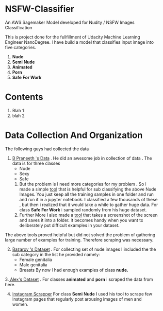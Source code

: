 # NSFW-Classifier
An AWS Sagemaker Model developed for Nudity / NSFW Images Classification <br>


This is project done for the fullfillment of Udacity Machine Learning Engineer NanoDegree. I have build a model that classifies 
input image into five categories.
1. **Nude** 
2. **Semi Nude**
3. **Animated**
4. **Porn**
5. **Safe For Work**
# Contents
1. Blah 1 
2. blah 2

#  Data Collection And Organization
The following guys had collected the data 
1. [B Praneeth 's Data](https://archive.org/details/NudeNet_classifier_dataset_v1) . He did an awesome job in collection 
of data . The data is for three classes <br>
   * Nude 
   * Sexy 
   *  Safe 
   1. But the problem is I need more categories for my problem . So I made a simple [tool](www.google.com) that is helpful for sub classifying the above Nude Images. You just keep all the training samples in one folder and run and run it in a jupyter notebook.
I classified a few thousands of these , but then i realized that it would take a while to gather huge data. For class **Safe For Work** i sampled randomly from his huge dataset.
   2. Further More I also made a [tool](https://github.com/deepanshu-yadav/NSFW-Classifier/blob/master/useful_scripts/useful_scripts/example.py) that takes a screenshot of the screen and saves it into a folder. It becomes handy when you want to deliberately put  difficult examples in your dataset.   

The above tools proved helpful but did not solved the problem of gathering large number of examples for training. Therefore scraping was necessary.

2. [Bazarov 's Dataset](https://github.com/EBazarov/nsfw_data_source_urls) . For collecting  set of nude images I included the the sub category in the list he provided namely: <br>
   * Female genitalia
   * Male genitalia 
   * Breasts 
By now I had enough examples of class **nude.** <br>


3.[ Alex's Dataset](https://github.com/alex000kim/nsfw_data_scraper/tree/master/raw_data) . For classes **animated** and **porn** i scraped the data from here.
  

4.  [Instagram Scrapper](https://github.com/rarcega/instagram-scraper) For class **Semi Nude** I used his tool to scrape few Instagram pages that regularly post arousing images of men and women.  
